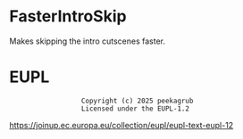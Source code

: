 # FasterIntroSkip

Makes skipping the intro cutscenes faster.

# EUPL
                      Copyright (c) 2025 peekagrub
                      Licensed under the EUPL-1.2
https://joinup.ec.europa.eu/collection/eupl/eupl-text-eupl-12

